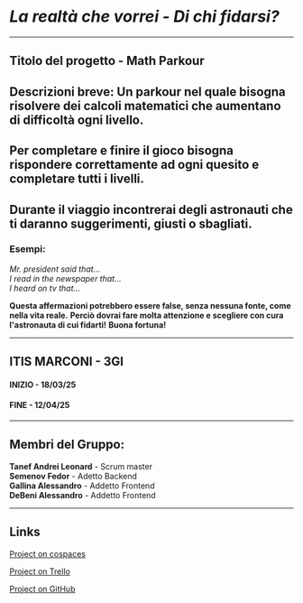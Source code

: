 # *La realtà che vorrei - Di chi fidarsi?*

___
## **Titolo del progetto - Math Parkour**

## **Descrizioni breve: Un parkour nel quale bisogna risolvere dei calcoli matematici che aumentano di difficoltà ogni livello.** 
## **Per completare e finire il gioco bisogna rispondere correttamente ad ogni quesito e completare tutti i livelli.** 
## **Durante il viaggio incontrerai degli astronauti che ti daranno suggerimenti, giusti o sbagliati.**  
### **Esempi:**  

*Mr. president said that...*  
*I read in the newspaper that...*  
*I heard on tv that...*  

**Questa affermazioni potrebbero essere false, senza nessuna fonte, come nella vita reale.**
**Perciò dovrai fare molta attenzione e scegliere con cura l'astronauta di cui fidarti!**
**Buona fortuna!**
___

## ITIS MARCONI - 3GI
#### INIZIO - 18/03/25  
#### FINE - 12/04/25  
___
## Membri del Gruppo:

 **Tanef Andrei Leonard** - Scrum master  
 **Semenov Fedor** - Adetto Backend  
 **Gallina Alessandro** - Addetto Frontend  
 **DeBeni Alessandro** - Addetto Frontend  

___
## Links

[Project on cospaces](https://edu.cospaces.io/ATY-RAL)

[Project on Trello](https://trello.com/invite/b/67da7dad91167d5c834b5fc8/ATTI2066f80386ca5e861196a8666cbf6ce43532F96D/lavoro-informatica-gdst-math-parkour)

[Project on GitHub](https://github.com/Tanef-Andrei-Leonard/Math-parkour)

